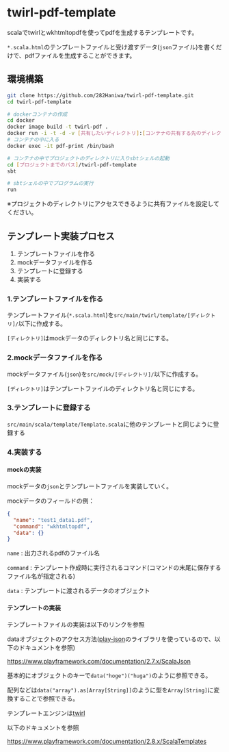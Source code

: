 # twirl-pdf-template

scalaでtwirlとwkhtmltopdfを使ってpdfを生成するテンプレートです。

`*.scala.html`のテンプレートファイルと受け渡すデータ(`json`ファイル)を書くだけで、pdfファイルを生成することができます。

## 環境構築

```sh
git clone https://github.com/282Haniwa/twirl-pdf-template.git
cd twirl-pdf-template

# dockerコンテナの作成
cd docker
docker image build -t twirl-pdf .
docker run -i -t -d -v [共有したいディレクトリ]:[コンテナの共有する先のディレクトリ] --name pdf-print twirl-pdf
# コンテナの中に入る
docker exec -it pdf-print /bin/bash

# コンテナの中でプロジェクトのディレクトリに入りsbtシェルの起動
cd [プロジェクトまでのパス]/twirl-pdf-template
sbt

# sbtシェルの中でプログラムの実行
run
```

※プロジェクトのディレクトリにアクセスできるように共有ファイルを設定してください。


## テンプレート実装プロセス

1. テンプレートファイルを作る
1. mockデータファイルを作る
1. テンプレートに登録する
1. 実装する

### 1.テンプレートファイルを作る

テンプレートファイル(`*.scala.html`)を`src/main/twirl/template/[ディレクトリ]/`以下に作成する。

`[ディレクトリ]`はmockデータのディレクトリ名と同じにする。

### 2.mockデータファイルを作る

mockデータファイル(`json`)を`src/mock/[ディレクトリ]/`以下に作成する。

`[ディレクトリ]`はテンプレートファイルのディレクトリ名と同じにする。

### 3.テンプレートに登録する

`src/main/scala/template/Template.scala`に他のテンプレートと同じように登録する

### 4.実装する

#### mockの実装

mockデータの`json`とテンプレートファイルを実装していく。

mockデータのフィールドの例：

```json
{
  "name": "test1_data1.pdf",
  "command": "wkhtmltopdf",
  "data": {}
}
```

`name` : 出力されるpdfのファイル名

`command` : テンプレート作成時に実行されるコマンド(コマンドの末尾に保存するファイル名が指定される)

`data` : テンプレートに渡されるデータのオブジェクト



#### テンプレートの実装

テンプレートファイルの実装は以下のリンクを参照

dataオブジェクトのアクセス方法([play-json](https://github.com/playframework/play-json)のライブラリを使っているので、以下のドキュメントを参照)

https://www.playframework.com/documentation/2.7.x/ScalaJson

基本的にオブジェクトのキーで`data("hoge")("huga")`のように参照できる。

配列などは`data("array").as[Array[String]]`のように型を`Array[String]`に変換することで参照できる。



テンプレートエンジンは[twirl](https://github.com/playframework/twirl)

以下のドキュメントを参照

https://www.playframework.com/documentation/2.8.x/ScalaTemplates
